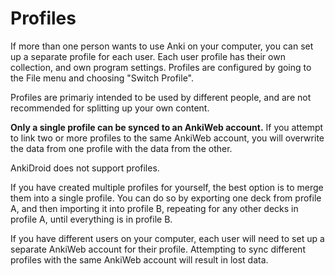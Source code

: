 # Profiles

If more than one person wants to use Anki on your computer, you can set
up a separate profile for each user. Each user profile has their own
collection, and own program settings. Profiles are configured by going
to the File menu and choosing "Switch Profile".

Profiles are primariy intended to be used by different people, and are not
recommended for splitting up your own content.

**Only a single profile can be synced to an AnkiWeb account.** If you attempt
to link two or more profiles to the same AnkiWeb account, you will overwrite
the data from one profile with the data from the other.

AnkiDroid does not support profiles.

If you have created multiple profiles for yourself, the best option is to
merge them into a single profile. You can do so by exporting one deck from
profile A, and then importing it into profile B, repeating for any other decks
in profile A, until everything is in profile B.

If you have different users on your computer, each user will need to set up a
separate AnkiWeb account for their profile. Attempting to sync different
profiles with the same AnkiWeb account will result in lost data.
